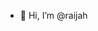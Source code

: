 - 👋 Hi, I’m @raijah
<!--
- 👀 I’m interested in ...
- 🌱 I’m currently learning ...
- 💞️ I’m looking to collaborate on ...
- 📫 How to reach me ...
-->

<!---
raijah/raijah is a ✨ special ✨ repository because its `README.md` (this file) appears on your GitHub profile.
You can click the Preview link to take a look at your changes.
--->
